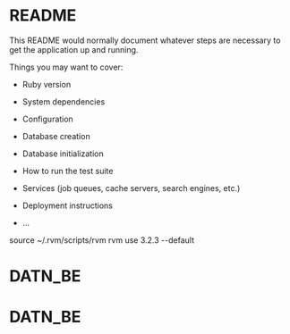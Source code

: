 # README

This README would normally document whatever steps are necessary to get the
application up and running.

Things you may want to cover:

* Ruby version

* System dependencies

* Configuration

* Database creation

* Database initialization

* How to run the test suite

* Services (job queues, cache servers, search engines, etc.)

* Deployment instructions

* ...

source ~/.rvm/scripts/rvm 
rvm use 3.2.3 --default
# DATN_BE
# DATN_BE
